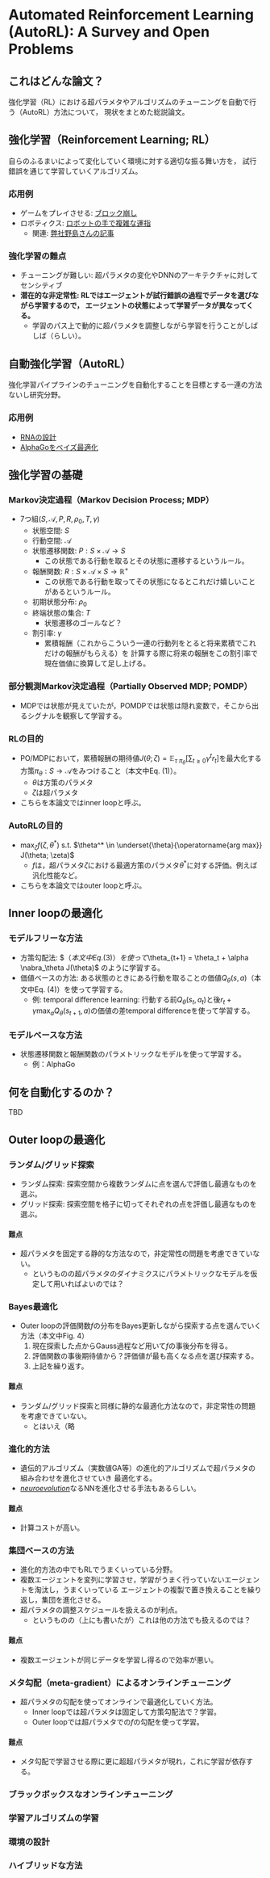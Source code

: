 # Automated Reinforcement Learning (AutoRL): A Survey and Open Problems

## これはどんな論文？

強化学習（RL）における超パラメタやアルゴリズムのチューニングを自動で行う（AutoRL）方法について，
現状をまとめた総説論文。

## 強化学習（Reinforcement Learning; RL）

自らのふるまいによって変化していく環境に対する適切な振る舞い方を，
試行錯誤を通じて学習していくアルゴリズム。

### 応用例

- ゲームをプレイさせる: [ブロック崩し][1]
- ロボティクス: [ロボットの手で複雑な運指][2]
    + 関連: [弊社野島さんの記事][3]

### 強化学習の難点

- チューニングが難しい: 超パラメタの変化やDNNのアーキテクチャに対してセンシティブ
- **潜在的な非定常性: RLではエージェントが試行錯誤の過程でデータを選びながら学習するので，
  エージェントの状態によって学習データが異なってくる。**
    + 学習のパス上で動的に超パラメタを調整しながら学習を行うことがしばしば（らしい）。

## 自動強化学習（AutoRL）

強化学習パイプラインのチューニングを自動化することを目標とする一連の方法ないし研究分野。

### 応用例

- [RNAの設計][4]
- [AlphaGoをベイズ最適化][5]

[1]: https://www.youtube.com/watch?v=V1eYniJ0Rnk
[2]: https://www.youtube.com/watch?v=6fo5NhnyR8I
[3]: https://blog.albert2005.co.jp/2022/01/19/qt-opt-and-offline-data-experiment/
[4]: https://arxiv.org/abs/1812.11951
[5]: https://arxiv.org/abs/1812.06855

## 強化学習の基礎

### Markov決定過程（Markov Decision Process; MDP）

- 7つ組$(S, \mathcal{A}, P, R, \rho_0, T, \gamma)$
    + 状態空間: $S$
    + 行動空間: $\mathcal{A}$
    + 状態遷移関数: $P: S \times \mathcal{A} \to S$
        * この状態である行動を取るとその状態に遷移するというルール。
    + 報酬関数: $R: S \times \mathcal{A} \times S \to \mathbb{R}^+$
        * この状態である行動を取ってその状態になるとこれだけ嬉しいことがあるというルール。
    + 初期状態分布: $\rho_0$
    + 終端状態の集合: $T$
        * 状態遷移のゴールなど？
    + 割引率: $\gamma$
        * 累積報酬（これからこういう一連の行動列をとると将来累積でこれだけの報酬がもらえる）を
          計算する際に将来の報酬をこの割引率で現在価値に換算して足し上げる。

### 部分観測Markov決定過程（Partially Observed MDP; POMDP）

- MDPでは状態が見えていたが，POMDPでは状態は隠れ変数で，そこから出るシグナルを観察して学習する。

### RLの目的

- PO/MDPにおいて，累積報酬の期待値$J(\theta; \zeta) = \mathbb{E}_{\tau ~ \pi_\theta}\left[\sum_{t \ge 0}
  \gamma^t r_t\right]$を最大化する方策$\pi_\theta: S \to \mathcal{A}$をみつけること（本文中Eq. (1)）。
    + $\theta$は方策のパラメタ
    + $\zeta$は超パラメタ
- こちらを本論文ではinner loopと呼ぶ。

### AutoRLの目的

- $\max_\zeta f(\zeta, \theta^*)$ s.t. $\theta^* \in \underset{\theta}{\operatorname{arg max}} J(\theta; \zeta)$
    + $f$は，超パラメタ$\zeta$における最適方策のパラメタ$\theta^*$に対する評価。例えば汎化性能など。
- こちらを本論文ではouter loopと呼ぶ。

## Inner loopの最適化

### モデルフリーな方法

- 方策勾配法: $$（本文中Eq. (3)）を使って$\theta_{t+1} = \theta_t + \alpha \nabra_\theta J(\theta)$
  のように学習する。
- 価値ベースの方法: ある状態のときにある行動を取ることの価値$Q_\theta(s, a)$（本文中Eq.
  (4)）を使って学習する。
    + 例: temporal difference learning: 行動する前$Q_\theta(s_t, a_t)$と後$r_t + \gamma \max_a
      Q_\theta(s_{t+1}, a)$の価値の差temporal differenceを使って学習する。

### モデルベースな方法

- 状態遷移関数と報酬関数のパラメトリックなモデルを使って学習する。
    + 例：AlphaGo

## 何を自動化するのか？

TBD

## Outer loopの最適化

### ランダム/グリッド探索

- ランダム探索: 探索空間から複数ランダムに点を選んで評価し最適なものを選ぶ。
- グリッド探索: 探索空間を格子に切ってそれぞれの点を評価し最適なものを選ぶ。

#### 難点

- 超パラメタを固定する静的な方法なので，非定常性の問題を考慮できていない。
    + というものの超パラメタのダイナミクスにパラメトリックなモデルを仮定して用いればよいのでは？

### Bayes最適化

- Outer loopの評価関数$f$の分布をBayes更新しながら探索する点を選んでいく方法（本文中Fig. 4）
    1. 現在探索した点からGauss過程など用いて$f$の事後分布を得る。
    2. 評価関数の事後期待値から？評価値が最も高くなる点を選び探索する。
    3. 上記を繰り返す。

#### 難点

- ランダム/グリッド探索と同様に静的な最適化方法なので，非定常性の問題を考慮できていない。
    + とはいえ（略

### 進化的方法

- 遺伝的アルゴリズム（実数値GA等）の進化的アルゴリズムで超パラメタの組み合わせを進化させていき
  最適化する。
- [*neuroevolution*][6]なるNNを進化させる手法もあるらしい。

[6]: https://www.nature.com/articles/s42256-018-0006-z

#### 難点

- 計算コストが高い。

### 集団ベースの方法

- 進化的方法の中でもRLでうまくいっている分野。
- 複数エージェントを変列に学習させ，学習がうまく行っていないエージェントを淘汰し，うまくいっている
  エージェントの複製で置き換えることを繰り返し，集団を進化させる。
- 超パラメタの調整スケジュールを扱えるのが利点。
    + というものの（上にも書いたが）これは他の方法でも扱えるのでは？

#### 難点

- 複数エージェントが同じデータを学習し得るので効率が悪い。

### メタ勾配（meta-gradient）によるオンラインチューニング

- 超パラメタの勾配を使ってオンラインで最適化していく方法。
    + Inner loopでは超パラメタは固定して方策勾配法で？学習。
    + Outer loopでは超パラメタでの$f$の勾配を使って学習。

#### 難点

- メタ勾配で学習させる際に更に超超パラメタが現れ，これに学習が依存する。

### ブラックボックスなオンラインチューニング

### 学習アルゴリズムの学習

### 環境の設計

### ハイブリッドな方法


